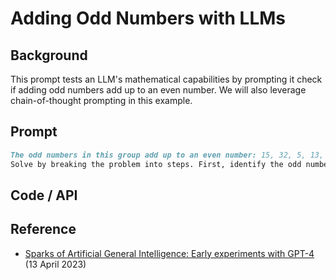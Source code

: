 # Adding Odd Numbers with LLMs


## Background
This prompt tests an LLM's mathematical capabilities by prompting it check if adding odd numbers add up to an even number. We will also leverage chain-of-thought prompting in this example. 

## Prompt

```markdown
The odd numbers in this group add up to an even number: 15, 32, 5, 13, 82, 7, 1. 
Solve by breaking the problem into steps. First, identify the odd numbers, add them, and indicate whether the result is odd or even. 
```

## Code / API



## Reference
- [Sparks of Artificial General Intelligence: Early experiments with GPT-4](https://www.promptingguide.ai/introduction/examples#reasoning) (13 April 2023)
